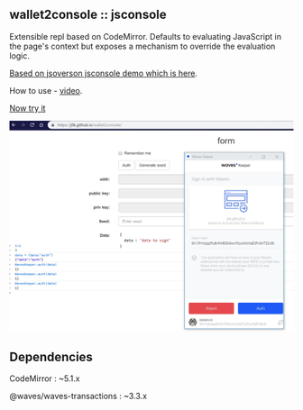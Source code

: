 wallet2console :: jsconsole
---------
Extensible repl based on CodeMirror. Defaults to evaluating JavaScript in the page's context but exposes a mechanism to override the evaluation logic.

[Based on jsoverson jsconsole demo which is here](http://jsoverson.github.io/jsconsole/).

How to use - [video](https://youtu.be/K-k0eYHbmqk).

[Now try it](http://j0k.github.io)

![alt text][dataFill]

## Dependencies

CodeMirror : ~5.1.x

@waves/waves-transactions : ~3.3.x

[dataFill]:  pics/auth.jpg "Web page screen"
